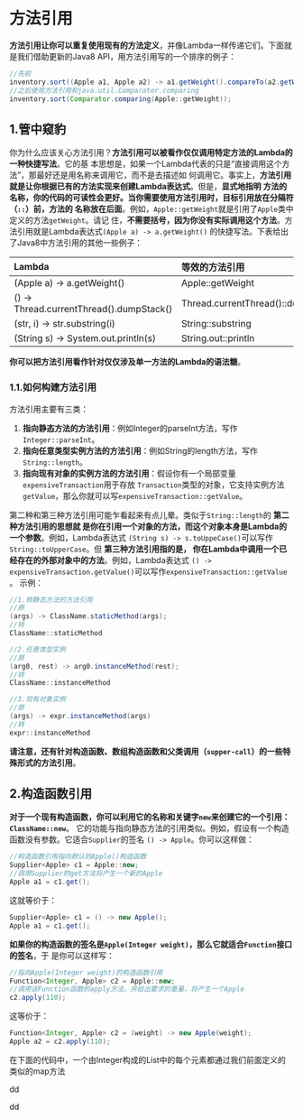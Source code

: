 方法引用
================================================================================
**方法引用让你可以重复使用现有的方法定义**，并像Lambda一样传递它们。下面就是我们借助更新的Java8
API，用方法引用写的一个排序的例子：
```java
//先前
inventory.sort((Apple a1, Apple a2) -> a1.getWeight().compareTo(a2.getWeight()));
//之后使用方法引用和java.util.Comparator.comparing
inventory.sort(Comparator.comparing(Apple::getWeight));
```

## 1.管中窥豹
你为什么应该关心方法引用？**方法引用可以被看作仅仅调用特定方法的Lambda的一种快捷写法**。它的基
本思想是，如果一个Lambda代表的只是“直接调用这个方法”，那最好还是用名称来调用它，而不是去描述如
何调用它。事实上，**方法引用就是让你根据已有的方法实现来创建Lambda表达式**。但是，**显式地指明
方法的名称，你的代码的可读性会更好。当你需要使用方法引用时，目标引用放在分隔符（`::`）前，方法的
名称放在后面**。例如，`Apple::getWeight`就是引用了`Apple`类中定义的方法`getWeight`。请记
住，**不需要括号，因为你没有实际调用这个方法**。方法引用就是Lambda表达式`(Apple a) -> a.getWeight()`
的快捷写法。下表给出了Java8中方法引用的其他一些例子：

| Lambda | 等效的方法引用 |
| :------------- | :------------- |
| (Apple a) -> a.getWeight() | Apple::getWeight |
| () -> Thread.currentThread().dumpStack() | Thread.currentThread()::dumpStack |
| (str, i) -> str.substring(i) | String::substring |
| (String s) -> System.out.println(s) | String.out::println |

**你可以把方法引用看作针对仅仅涉及单一方法的Lambda的语法糖**。

### 1.1.如何构建方法引用
方法引用主要有三类：
1. **指向静态方法的方法引用**：例如Integer的parseInt方法，写作`Integer::parseInt`。
2. **指向任意类型实例方法的方法引用**：例如String的length方法，写作`String::length`。
3. **指向现有对象的实例方法的方法引用**：假设你有一个局部变量`expensiveTransaction`用于存放
`Transaction`类型的对象，它支持实例方法`getValue`，那么你就可以写`expensiveTransaction::getValue`。

第二种和第三种方法引用可能乍看起来有点儿晕。类似于`String::length`的 **第二种方法引用的思想就
是你在引用一个对象的方法，而这个对象本身是Lambda的一个参数**。例如，Lambda表达式
`(String s) -> s.toUppeCase()`可以写作`String::toUpperCase`。但 **第三种方法引用指的是，
你在Lambda中调用一个已经存在的外部对象中的方法**。例如，Lambda表达式
`() -> expensiveTransaction.getValue()`可以写作`expensiveTransaction::getValue` 。
示例：
```java
//1.转静态方法的方法引用
//原
(args) -> ClassName.staticMethod(args);
//转
ClassName::staticMethod

//2.任意类型实例
//原
(arg0, rest) -> arg0.instanceMethod(rest);
//转
ClassName::instanceMethod

//3.现有对象实例
//原
(args) -> expr.instanceMethod(args)
//转
expr::instanceMethod
```
**请注意，还有针对构造函数、数组构造函数和父类调用（`supper-call`）的一些特殊形式的方法引用**。

## 2.构造函数引用
**对于一个现有构造函数，你可以利用它的名称和关键字`new`来创建它的一个引用：`ClassName::new`**。
它的功能与指向静态方法的引用类似。例如，假设有一个构造函数没有参数。它适合`Supplier`的签名
`() -> Apple`。你可以这样做：
```java
//构造函数引用指向默认的Apple()构造函数
Supplier<Apple> c1 = Apple::new;
//调用Supplier的get方法将产生一个新的Apple
Apple a1 = c1.get();
```
这就等价于：
```java
Supplier<Apple> c1 = () -> new Apple();
Apple a1 = c1.get();
```
**如果你的构造函数的签名是`Apple(Integer weight)`，那么它就适合`Function`接口的签名**，于
是你可以这样写：
```java
//指向Apple(Integer weight)的构造函数引用
Function<Integer, Apple> c2 = Apple::new;
//调用该Function函数的apply方法，并给出要求的重量，将产生一个Apple
c2.apply(110);
```
这等价于：
```java
Function<Integer, Apple> c2 = (weight) -> new Apple(weight);
Apple a2 = c2.apply(110);
```
在下面的代码中，一个由Integer构成的List中的每个元素都通过我们前面定义的 类似的map方法



























dd









































dd
